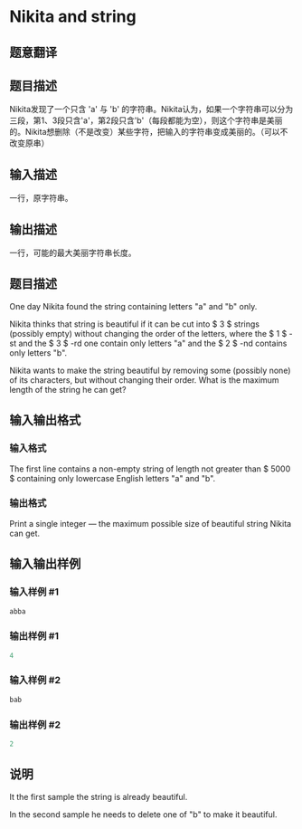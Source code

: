 # Nikita and string

## 题意翻译

## 题目描述

Nikita发现了一个只含 'a' 与 'b' 的字符串。Nikita认为，如果一个字符串可以分为三段，第1、3段只含'a'，第2段只含'b'（每段都能为空），则这个字符串是美丽的。Nikita想删除（不是改变）某些字符，把输入的字符串变成美丽的。（可以不改变原串）

## 输入描述

一行，原字符串。

## 输出描述

一行，可能的最大美丽字符串长度。

## 题目描述

One day Nikita found the string containing letters "a" and "b" only.

Nikita thinks that string is beautiful if it can be cut into $ 3 $ strings (possibly empty) without changing the order of the letters, where the $ 1 $ -st and the $ 3 $ -rd one contain only letters "a" and the $ 2 $ -nd contains only letters "b".

Nikita wants to make the string beautiful by removing some (possibly none) of its characters, but without changing their order. What is the maximum length of the string he can get?

## 输入输出格式

### 输入格式

The first line contains a non-empty string of length not greater than $ 5000 $ containing only lowercase English letters "a" and "b".

### 输出格式

Print a single integer — the maximum possible size of beautiful string Nikita can get.

## 输入输出样例

### 输入样例 #1

```cpp
abba

```
### 输出样例 #1

```cpp
4
```


### 输入样例 #2

```cpp
bab

```
### 输出样例 #2

```cpp
2
```


## 说明

It the first sample the string is already beautiful.

In the second sample he needs to delete one of "b" to make it beautiful.

